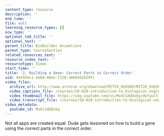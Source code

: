 ```yaml
---
content_type: resource
description: ''
end_time: ''
file: null
learning_resource_types: []
ocw_type: ''
optional_tab_title: ''
optional_text: ''
parent_title: BioBuilder Animations
parent_type: CourseSection
related_resources_text: ''
resource_index_text: ''
resourcetype: Video
start_time: ''
title: '2. Building a Gene: Correct Parts in Correct Order'
uid: 9445b4c1-ebb8-06be-f228-e0b0452929fc
video_files:
  archive_url: http://www.archive.org/download/MIT20_020S09/MIT20_020S09_abg.mp4
  video_captions_file: /courses/20-020-introduction-to-biological-engineering-design-spring-2009/021ccddd6f055c6bb8e2d3d90a82de7c_MvXC1dUDxkg.vtt
  video_thumbnail_file: https://img.youtube.com/vi/MvXC1dUDxkg/default.jpg
  video_transcript_file: /courses/20-020-introduction-to-biological-engineering-design-spring-2009/acb06d4ae051452927a2c644ec558361_MvXC1dUDxkg.pdf
video_metadata:
  youtube_id: MvXC1dUDxkg
---
```


Not all apps are created equal. Dude gets lessoned on how to build a gene using the correct parts in the correct order.



